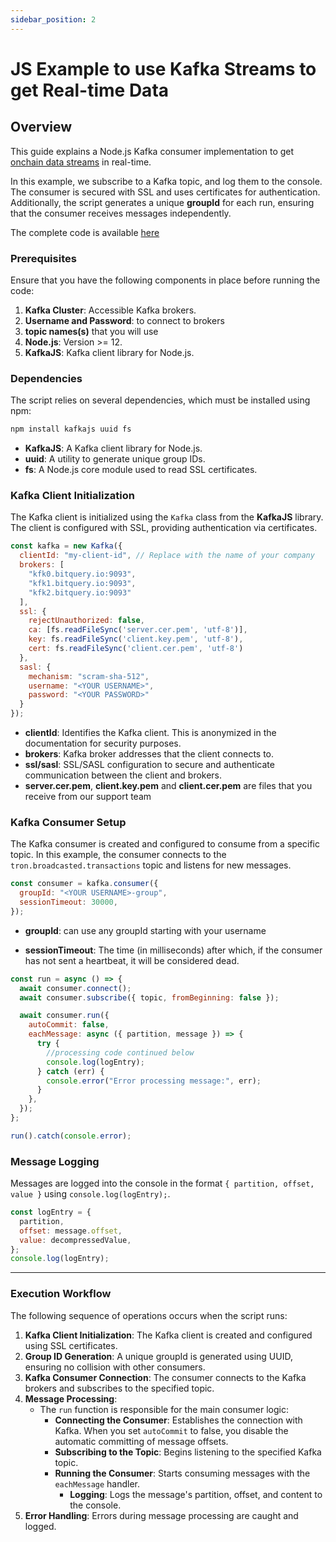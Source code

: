 ```yaml
---
sidebar_position: 2
---
```


# JS Example to use Kafka Streams to get Real-time Data

## Overview

This guide explains a Node.js Kafka consumer implementation to get [onchain data streams](https://bitquery.io/products/streaming) in real-time.

In this example, we subscribe to a Kafka topic, and log them to the console. The consumer is secured with SSL and uses certificates for authentication. Additionally, the script generates a unique **groupId** for each run, ensuring that the consumer receives messages independently.

The complete code is available [here](https://github.com/bitquery/kafka-consumer-example)

### Prerequisites

Ensure that you have the following components in place before running the code:

1. **Kafka Cluster**: Accessible Kafka brokers.
2. **Username and Password**: to connect to brokers
3. **topic names(s)** that you will use
4. **Node.js**: Version >= 12.
5. **KafkaJS**: Kafka client library for Node.js.

### Dependencies

The script relies on several dependencies, which must be installed using npm:

```bash
npm install kafkajs uuid fs
```

- **KafkaJS**: A Kafka client library for Node.js.
- **uuid**: A utility to generate unique group IDs.
- **fs**: A Node.js core module used to read SSL certificates.

### Kafka Client Initialization

The Kafka client is initialized using the `Kafka` class from the **KafkaJS** library. The client is configured with SSL, providing authentication via certificates.

```javascript
const kafka = new Kafka({
  clientId: "my-client-id", // Replace with the name of your company
  brokers: [
    "kfk0.bitquery.io:9093",
    "kfk1.bitquery.io:9093",
    "kfk2.bitquery.io:9093"
  ],
  ssl: {
    rejectUnauthorized: false,
    ca: [fs.readFileSync('server.cer.pem', 'utf-8')],
    key: fs.readFileSync('client.key.pem', 'utf-8'),
    cert: fs.readFileSync('client.cer.pem', 'utf-8')
  },
  sasl: {
    mechanism: "scram-sha-512",
    username: "<YOUR USERNAME>",
    password: "<YOUR PASSWORD>"
  }
});
```

- **clientId**: Identifies the Kafka client. This is anonymized in the documentation for security purposes.
- **brokers**: Kafka broker addresses that the client connects to.
- **ssl/sasl**: SSL/SASL configuration to secure and authenticate communication between the client and brokers.
- **server.cer.pem**, **client.key.pem** and **client.cer.pem** are files that you receive from our support team


### Kafka Consumer Setup

The Kafka consumer is created and configured to consume from a specific topic. In this example, the consumer connects to the `tron.broadcasted.transactions` topic and listens for new messages.

```javascript
const consumer = kafka.consumer({
  groupId: "<YOUR USERNAME>-group",
  sessionTimeout: 30000,
});
```

- **groupId**: can use any groupId starting with your username

- **sessionTimeout**: The time (in milliseconds) after which, if the consumer has not sent a heartbeat, it will be considered dead.

```javascript
const run = async () => {
  await consumer.connect();
  await consumer.subscribe({ topic, fromBeginning: false });

  await consumer.run({
    autoCommit: false,
    eachMessage: async ({ partition, message }) => {
      try {
        //processing code continued below
        console.log(logEntry);
      } catch (err) {
        console.error("Error processing message:", err);
      }
    },
  });
};

run().catch(console.error);
```


### Message Logging

Messages are logged into the console in the format `{ partition, offset, value }` using `console.log(logEntry);`.

```javascript
const logEntry = {
  partition,
  offset: message.offset,
  value: decompressedValue,
};
console.log(logEntry);
```

---

### Execution Workflow

The following sequence of operations occurs when the script runs:

1. **Kafka Client Initialization**: The Kafka client is created and configured using SSL certificates.
2. **Group ID Generation**: A unique groupId is generated using UUID, ensuring no collision with other consumers.
3. **Kafka Consumer Connection**: The consumer connects to the Kafka brokers and subscribes to the specified topic.
4. **Message Processing**:
   - The `run` function is responsible for the main consumer logic:
     - **Connecting the Consumer**: Establishes the connection with Kafka. When you set `autoCommit` to false, you disable the automatic committing of message offsets.
     - **Subscribing to the Topic**: Begins listening to the specified Kafka topic.
     - **Running the Consumer**: Starts consuming messages with the `eachMessage` handler.
       - **Logging**: Logs the message's partition, offset, and content to the console.
5. **Error Handling**: Errors during message processing are caught and logged.

